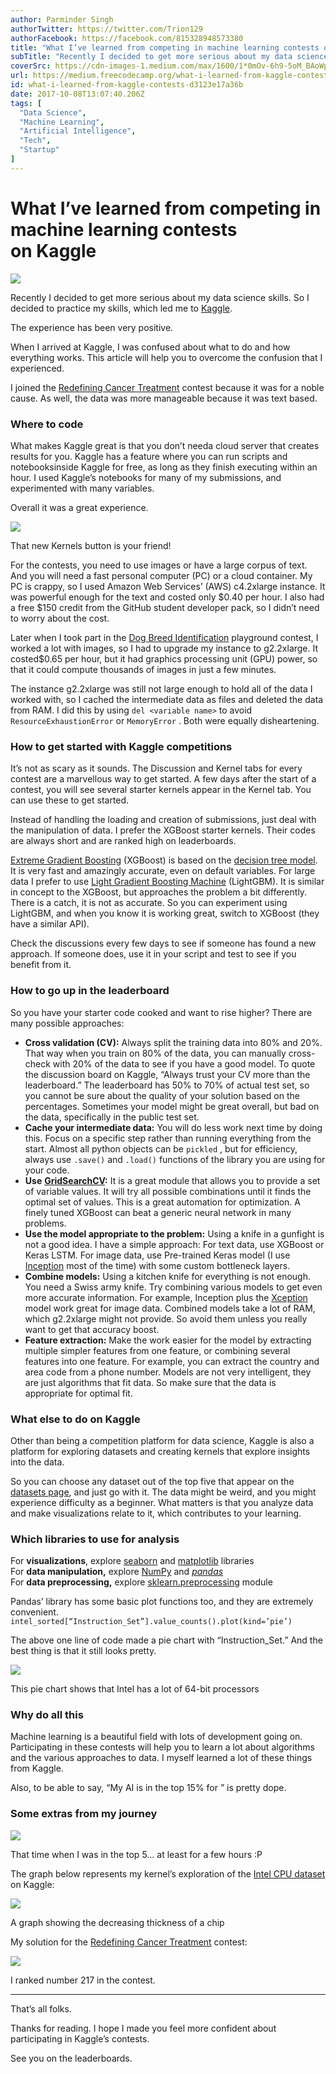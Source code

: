 ```yaml
---
author: Parminder Singh
authorTwitter: https://twitter.com/Trion129
authorFacebook: https://facebook.com/815328948573380
title: "What I’ve learned from competing in machine learning contests on Kaggle"
subTitle: "Recently I decided to get more serious about my data science skills. So I decided to practice my skills, which led me to Kaggle...."
coverSrc: https://cdn-images-1.medium.com/max/1600/1*0mOv-6h9-5oM_BAoWpjAnw.png
url: https://medium.freecodecamp.org/what-i-learned-from-kaggle-contests-d3123e17a36b
id: what-i-learned-from-kaggle-contests-d3123e17a36b
date: 2017-10-08T13:07:40.206Z
tags: [
  "Data Science",
  "Machine Learning",
  "Artificial Intelligence",
  "Tech",
  "Startup"
]
---
```

# What I’ve learned from competing in machine learning contests on Kaggle



![](https://cdn-images-1.medium.com/max/1600/1*0mOv-6h9-5oM_BAoWpjAnw.png)



Recently I decided to get more serious about my data science skills. So I decided to practice my skills, which led me to [Kaggle](http://kaggle.com).

The experience has been very positive.

When I arrived at Kaggle, I was confused about what to do and how everything works. This article will help you to overcome the confusion that I experienced.

I joined the [Redefining Cancer Treatment](https://www.kaggle.com/c/msk-redefining-cancer-treatment) contest because it was for a noble cause. As well, the data was more manageable because it was text based.

### Where to code

What makes Kaggle great is that you don’t needa cloud server that creates results for you. Kaggle has a feature where you can run scripts and notebooksinside Kaggle for free, as long as they finish executing within an hour. I used Kaggle’s notebooks for many of my submissions, and experimented with many variables.

Overall it was a great experience.



![](https://cdn-images-1.medium.com/max/1600/1*PN_jN1jqzjDMnY1TU3Kpxw.png)

That new Kernels button is your friend!



For the contests, you need to use images or have a large corpus of text. And you will need a fast personal computer (PC) or a cloud container. My PC is crappy, so I used Amazon Web Services’ (AWS) c4.2xlarge instance. It was powerful enough for the text and costed only $0.40 per hour. I also had a free $150 credit from the GitHub student developer pack, so I didn’t need to worry about the cost.

Later when I took part in the [Dog Breed Identification](https://www.kaggle.com/c/dog-breed-identification) playground contest, I worked a lot with images, so I had to upgrade my instance to g2.2xlarge. It costed$0.65 per hour, but it had graphics processing unit (GPU) power, so that it could compute thousands of images in just a few minutes.

The instance g2.2xlarge was still not large enough to hold all of the data I worked with, so I cached the intermediate data as files and deleted the data from RAM. I did this by using `del <variable name>` to avoid `ResourceExhaustionError` or `MemoryError` . Both were equally disheartening.

### How to get started with Kaggle competitions

It’s not as scary as it sounds. The Discussion and Kernel tabs for every contest are a marvellous way to get started. A few days after the start of a contest, you will see several starter kernels appear in the Kernel tab. You can use these to get started.

Instead of handling the loading and creation of submissions, just deal with the manipulation of data. I prefer the XGBoost starter kernels. Their codes are always short and are ranked high on leaderboards.

[Extreme Gradient Boosting](http://xgboost.readthedocs.io/en/latest/) (XGBoost) is based on the [decision tree model](https://en.wikipedia.org/wiki/Decision_tree_learning). It is very fast and amazingly accurate, even on default variables. For large data I prefer to use [Light Gradient Boosting Machine](http://lightgbm.readthedocs.io/en/latest/) (LightGBM). It is similar in concept to the XGBoost, but approaches the problem a bit differently. There is a catch, it is not as accurate. So you can experiment using LightGBM, and when you know it is working great, switch to XGBoost (they have a similar API).

Check the discussions every few days to see if someone has found a new approach. If someone does, use it in your script and test to see if you benefit from it.

### **How to go up in the leaderboard**

So you have your starter code cooked and want to rise higher? There are many possible approaches:

*   **Cross validation (CV):** Always split the training data into 80% and 20%. That way when you train on 80% of the data, you can manually cross-check with 20% of the data to see if you have a good model. To quote the discussion board on Kaggle, “Always trust your CV more than the leaderboard.” The leaderboard has 50% to 70% of actual test set, so you cannot be sure about the quality of your solution based on the percentages. Sometimes your model might be great overall, but bad on the data, specifically in the public test set.
*   **Cache your intermediate data:** You will do less work next time by doing this. Focus on a specific step rather than running everything from the start. Almost all python objects can be `pickled` , but for efficiency, always use `.save()` and `.load()` functions of the library you are using for your code.
*   **Use** [**GridSearchCV**](http://scikit-learn.org/stable/modules/generated/sklearn.model_selection.GridSearchCV.html)**:** It is a great module that allows you to provide a set of variable values. It will try all possible combinations until it finds the optimal set of values. This is a great automation for optimization. A finely tuned XGBoost can beat a generic neural network in many problems.
*   **Use the model appropriate to the problem:** Using a knife in a gunfight is not a good idea. I have a simple approach: For text data, use XGBoost or Keras LSTM. For image data, use Pre-trained Keras model (I use [Inception](https://keras.io/applications/#inceptionv3) most of the time) with some custom bottleneck layers.
*   **Combine models:** Using a kitchen knife for everything is not enough. You need a Swiss army knife. Try combining various models to get even more accurate information. For example, Inception plus the [Xception](https://arxiv.org/abs/1610.02357) model work great for image data. Combined models take a lot of RAM, which g2.2xlarge might not provide. So avoid them unless you really want to get that accuracy boost.
*   **Feature extraction:** Make the work easier for the model by extracting multiple simpler features from one feature, or combining several features into one feature. For example, you can extract the country and area code from a phone number. Models are not very intelligent, they are just algorithms that fit data. So make sure that the data is appropriate for optimal fit.

### What else to do on Kaggle

Other than being a competition platform for data science, Kaggle is also a platform for exploring datasets and creating kernels that explore insights into the data.

So you can choose any dataset out of the top five that appear on the [datasets page](https://www.kaggle.com/datasets), and just go with it. The data might be weird, and you might experience difficulty as a beginner. What matters is that you analyze data and make visualizations relate to it, which contributes to your learning.

### Which libraries to use for analysis

For **visualizations**, explore [seaborn](https://seaborn.pydata.org/) and [matplotlib](https://matplotlib.org/) libraries  
For **data manipulation,** explore [NumPy](http://www.numpy.org/) and [_pandas_](http://pandas.pydata.org/)  
For **data preprocessing,** explore [sklearn.preprocessing](http://scikit-learn.org/stable/modules/generated/sklearn.preprocessing.StandardScaler.html) module

Pandas’ library has some basic plot functions too, and they are extremely convenient.  
`intel_sorted[“Instruction_Set”].value_counts().plot(kind=’pie’)`

The above one line of code made a pie chart with “Instruction_Set.” And the best thing is that it still looks pretty.



![](https://cdn-images-1.medium.com/max/1600/1*Ljg07g_TDGSn172YicQ6uw.png)

This pie chart shows that Intel has a lot of 64-bit processors



### Why do all this

Machine learning is a beautiful field with lots of development going on. Participating in these contests will help you to learn a lot about algorithms and the various approaches to data. I myself learned a lot of these things from Kaggle.

Also, to be able to say, “My AI is in the top 15% for <insert contest name here>” is pretty dope.

### Some extras from my journey



![](https://cdn-images-1.medium.com/max/1600/1*Ek07eCYr4j8Ms9kjMCcKaw.jpeg)

That time when I was in the top 5… at least for a few hours :P



The graph below represents my kernel’s exploration of the [Intel CPU dataset](https://www.kaggle.com/trion129/intel-cpus-eda) on Kaggle:



![](https://cdn-images-1.medium.com/max/1600/1*keVIqz8HilwCe-Ae2zwdyA.png)

A graph showing the decreasing thickness of a chip



My solution for the [Redefining Cancer Treatment](https://www.kaggle.com/trion129/lightgbm-version) contest:



![](https://cdn-images-1.medium.com/max/1600/1*ChnEtfNCYy8JaOwRrXTwvA.png)

I ranked number 217 in the contest.













* * *







That’s all folks.

Thanks for reading. I hope I made you feel more confident about participating in Kaggle’s contests.

See you on the leaderboards.








